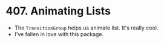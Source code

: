 # 407. Animating Lists
- The `TransitionGroup` helps us animate list. It's really cool.
- I've fallen in love with this package.